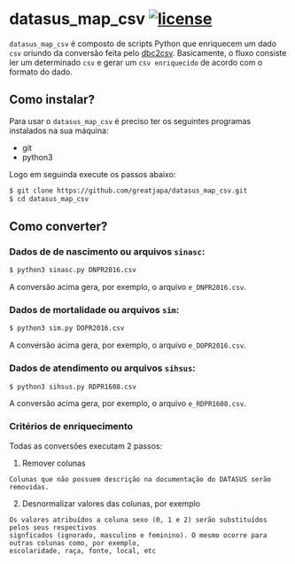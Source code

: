 # datasus_map_csv [![license](https://img.shields.io/github/license/mashape/apistatus.svg?maxAge=2592000)](https://github.com/greatjapa/datasus_map_csv/blob/master/LICENSE)

`datasus_map_csv` é composto de scripts Python que enriquecem um dado `csv` oriundo da conversão feita pelo [dbc2csv](https://github.com/greatjapa/dbc2csv). Basicamente, o fluxo consiste ler um determinado `csv` e gerar um `csv enriquecido` de acordo com o formato do dado.

## Como instalar?

Para usar o `datasus_map_csv` é preciso ter os seguintes programas instalados na sua máquina:
- git
- python3

Logo em seguinda execute os passos abaixo:

```bash
$ git clone https://github.com/greatjapa/datasus_map_csv.git
$ cd datasus_map_csv
```

## Como converter?

### Dados de de nascimento ou arquivos `sinasc`: 

```bash
$ python3 sinasc.py DNPR2016.csv
```
A conversão acima gera, por exemplo, o arquivo `e_DNPR2016.csv`.

### Dados de mortalidade ou arquivos `sim`: 

```bash
$ python3 sim.py DOPR2016.csv
```
A conversão acima gera, por exemplo, o arquivo `e_DOPR2016.csv`.

### Dados de atendimento ou arquivos `sihsus`: 

```bash
$ python3 sihsus.py RDPR1608.csv
```
A conversão acima gera, por exemplo, o arquivo `e_RDPR1608.csv`.

### Critérios de enriquecimento

Todas as conversões executam 2 passos:
1. Remover colunas 
```
Colunas que não possuem descrição na documentação do DATASUS serão removidas.
```
2. Desnormalizar valores das colunas, por exemplo
```
Os valores atribuídos a coluna sexo (0, 1 e 2) serão substituídos pelos seus respectivos
signficados (ignorado, masculino e feminino). O mesmo ocorre para outras colunas como, por exemplo,
escolaridade, raça, fonte, local, etc
```

